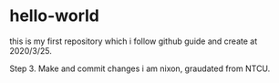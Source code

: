 # hello-world
this is my first repository which i follow github guide and create at 2020/3/25.

Step 3. Make and commit changes
i am nixon, graudated from NTCU.
